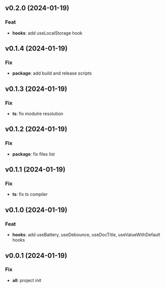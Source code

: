 ## v0.2.0 (2024-01-19)

### Feat

- **hooks**: add useLocalStorage hook

## v0.1.4 (2024-01-19)

### Fix

- **package**: add build and release scripts

## v0.1.3 (2024-01-19)

### Fix

- **ts**: fix modulre resolution

## v0.1.2 (2024-01-19)

### Fix

- **package**: fix files list

## v0.1.1 (2024-01-19)

### Fix

- **ts**: fix ts compiler

## v0.1.0 (2024-01-19)

### Feat

- **hooks**: add useBattery, useDebounce, useDocTitle, useValueWithDefault hooks

## v0.0.1 (2024-01-19)

### Fix

- **all**: project init
